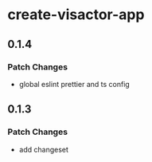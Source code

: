 # create-visactor-app

## 0.1.4

### Patch Changes

- global eslint prettier and ts config

## 0.1.3

### Patch Changes

- add changeset
